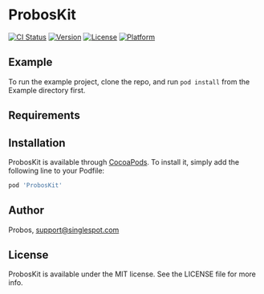 # ProbosKit

[![CI Status](https://img.shields.io/travis/QuentinPerso/ProbosKit.svg?style=flat)](https://travis-ci.org/QuentinPerso/ProbosKit)
[![Version](https://img.shields.io/cocoapods/v/ProbosKit.svg?style=flat)](https://cocoapods.org/pods/ProbosKit)
[![License](https://img.shields.io/cocoapods/l/ProbosKit.svg?style=flat)](https://cocoapods.org/pods/ProbosKit)
[![Platform](https://img.shields.io/cocoapods/p/ProbosKit.svg?style=flat)](https://cocoapods.org/pods/ProbosKit)

## Example

To run the example project, clone the repo, and run `pod install` from the Example directory first.

## Requirements

## Installation

ProbosKit is available through [CocoaPods](https://cocoapods.org). To install
it, simply add the following line to your Podfile:

```ruby
pod 'ProbosKit'
```

## Author

Probos, support@singlespot.com

## License

ProbosKit is available under the MIT license. See the LICENSE file for more info.
